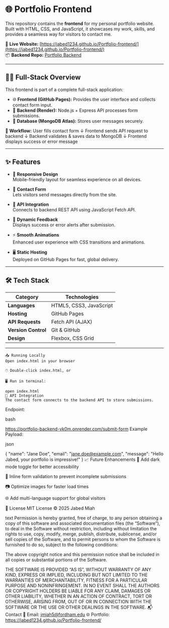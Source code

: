 # 🌐 Portfolio Frontend

This repository contains the **frontend** for my personal portfolio website. Built with HTML, CSS, and JavaScript, it showcases my work, skills, and provides a seamless way for visitors to contact me.  

🔗 **Live Website:** [https://jabed1234.github.io/Portfolio-frontend/](https://jabed1234.github.io/Portfolio-frontend/)  
📦 **Backend Repo:** [Portfolio Backend](https://github.com/Jabed1234/Portfolio-backend)  

---

## 🧑‍💻 Full-Stack Overview

This frontend is part of a complete full-stack application:  

- 🌐 **Frontend (GitHub Pages):** Provides the user interface and collects contact form input.  
- 📡 **Backend (Render):** Node.js + Express API processes form submissions.  
- 🍃 **Database (MongoDB Atlas):** Stores user messages securely.  

🔁 **Workflow:**
User fills contact form
↓
Frontend sends API request to backend
↓
Backend validates & saves data to MongoDB
↓
Frontend displays success or error message


---

## ✨ Features

- 🎨 **Responsive Design**  
  Mobile-friendly layout for seamless experience on all devices.  

- 📝 **Contact Form**  
  Lets visitors send messages directly from the site.  

- 🔗 **API Integration**  
  Connects to backend REST API using JavaScript Fetch API.  

- 💬 **Dynamic Feedback**  
  Displays success or error alerts after submission.  

- ⚡ **Smooth Animations**  
  Enhanced user experience with CSS transitions and animations.  

- 🖥️ **Static Hosting**  
  Deployed on GitHub Pages for fast, global delivery.  

---

## 🛠 Tech Stack

| Category         | Technologies              |
|-------------------|---------------------------|
| **Languages**     | HTML5, CSS3, JavaScript   |
| **Hosting**       | GitHub Pages              |
| **API Requests**  | Fetch API (AJAX)          |
| **Version Control**| Git & GitHub             |
| **Design**        | Flexbox, CSS Grid         |

---
```
📥 Running Locally
Open index.html in your browser

🖱️ Double-click index.html, or
```

```
🖥️ Run in terminal:

open index.html
📡 API Integration
The contact form connects to the backend API to store submissions.
```

Endpoint:

bash

https://portfolio-backend-vk0m.onrender.com/submit-form
Example Payload:

json

{
  "name": "Jane Doe",
  "email": "jane.doe@example.com",
  "message": "Hello Jabed, your portfolio is impressive!"
}
📈 Future Enhancements
🌱 Add dark mode toggle for better accessibility

📨 Inline form validation to prevent incomplete submissions

📷 Optimize images for faster load times

🌐 Add multi-language support for global visitors

📄 License
MIT License © 2025 Jabed Miah

text
Permission is hereby granted, free of charge, to any person obtaining a copy
of this software and associated documentation files (the “Software”), to deal
in the Software without restriction, including without limitation the rights
to use, copy, modify, merge, publish, distribute, sublicense, and/or sell
copies of the Software, and to permit persons to whom the Software is
furnished to do so, subject to the following conditions:

The above copyright notice and this permission notice shall be included in
all copies or substantial portions of the Software.

THE SOFTWARE IS PROVIDED “AS IS”, WITHOUT WARRANTY OF ANY KIND, EXPRESS OR
IMPLIED, INCLUDING BUT NOT LIMITED TO THE WARRANTIES OF MERCHANTABILITY,
FITNESS FOR A PARTICULAR PURPOSE AND NONINFRINGEMENT. IN NO EVENT SHALL
THE AUTHORS OR COPYRIGHT HOLDERS BE LIABLE FOR ANY CLAIM, DAMAGES OR OTHER
LIABILITY, WHETHER IN AN ACTION OF CONTRACT, TORT OR OTHERWISE, ARISING FROM,
OUT OF OR IN CONNECTION WITH THE SOFTWARE OR THE USE OR OTHER DEALINGS IN
THE SOFTWARE.
📬 Contact
📧 Email: jmiah5@fordham.edu
🌐 Portfolio: https://jabed1234.github.io/Portfolio-frontend/

